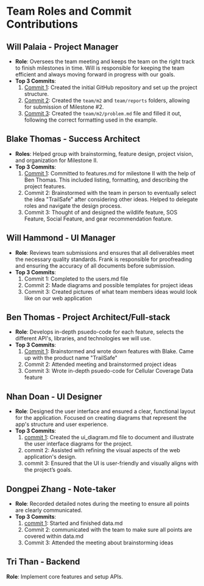 # Team Roles and Commit Contributions

## Will Palaia - Project Manager
- **Role**: Oversees the team meeting and keeps the team on the right track to finish milestones in time. Will is responsible for keeping the team efficient and always moving forward in progress with our goals.
- **Top 3 Commits**:
  1. [Commit 1](https://github.com/repo/94299bbf1fe97b3fe26477bb5f79dc1f30fece8d): Created the initial GitHub repository and set up the project structure.
  2. [Commit 2](https://github.com/repo/3c63ecef5afb9be9c49fedabd24e4689960fae59): Created the `team/m2` and `team/reports` folders, allowing for submission of Milestone #2.
  3. [Commit 3](https://github.com/repo/e958b2978b1cde55e145abef51b9037c42546f97): Created the `team/m2/problem.md` file and filled it out, following the correct formatting used in the example.

## Blake Thomas - Success Architect 
- **Roles**: Helped group with brainstorming, feature design, project vision, and organization for Milestone II.
- **Top 3 Commits**:
  1. [Commit 1](https://github.com/WillPalaia/326Project/blob/main/team/m2/features.md): Committed to features.md for milestone II with the help of Ben Thomas. This included listing, formatting, and describing the project features.
  2. Commit 2: Brainstormed with the team in person to eventually select the idea "TrailSafe" after considering other ideas. Helped to delegate roles and navigate the design process.
  3. Commit 3: Thought of and designed the wildlife feature, SOS Feature, Social Feature, and gear recommendation feature. 

## Will Hammond - UI Manager
- **Role**: Reviews team submissions and ensures that all deliverables meet the necessary quality standards. Frank is responsible for proofreading and ensuring the accuracy of all documents before submission.
- **Top 3 Commits**:
  1. Commit 1: Completed to the users.md file
  2. Commit 2: Made diagrams and possible templates for project ideas
  3. Commit 3: Created pictures of what team members ideas would look like on our web application

## Ben Thomas - Project Architect/Full-stack 
- **Role**: Develops in-depth psuedo-code for each feature, selects the different API's, libraries, and technologies we will use.
- **Top 3 Commits**:
  1. [Commit 1](https://github.com/WillPalaia/326Project/commit/6c3b23b9900155b8c6d0dfc3eceef46daf170d12): Brainstormed and wrote down features with Blake. Came up with the product name "TrailSafe" 
  2. Commit 2: Attended meeting and brainstormed project ideas
  3. Commit 3: Wrote in-depth psuedo-code for Cellular Coverage Data feature

## Nhan Doan - UI Designer
- **Role**: Designed the user interface and ensured a clear, functional layout for the application. Focused on creating diagrams that represent the app's structure and user experience.
- **Top 3 Commits**:
  1. [commit 1](https://github.com/WillPalaia/326Project/blob/main/team/m2/ui-diagrams.md): Created the ui_diagram.md file to document and illustrate the user interface diagrams for the project.
  2. commit 2: Assisted with refining the visual aspects of the web application's design.
  3. commit 3: Ensured that the UI is user-friendly and visually aligns with the project’s goals.

## Dongpei Zhang - Note-taker
- **Role**: Recorded detailed notes during the meeting to ensure all points are clearly communicated.
- **Top 3 Commits**:
  1. [commit 1](https://github.com/WillPalaia/326Project/blob/main/team/m2/data.md): Started and finished data.md
  2. Commit 2: communicated with the team to make sure all points are covered within data.md
  3. Commit 3: Attended the meeting about brainstorming ideas

## Tri Than - Backend
**Role**: Implement core features and setup APIs.
